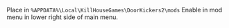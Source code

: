 Place in `%APPDATA%\Local\KillHouseGames\DoorKickers2\mods`
Enable in mod menu in lower right side of main menu.

